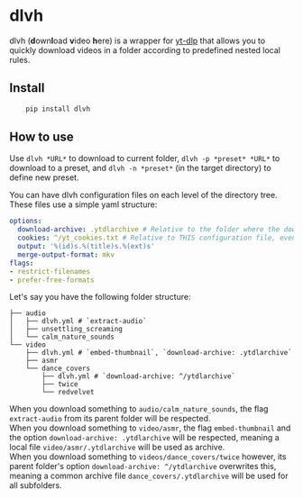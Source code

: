 # dlvh

dlvh (**d**own**l**oad **v**ideo **h**ere) is a wrapper for [yt-dlp](https://github.com/yt-dlp/yt-dlp) that allows you to quickly download videos in a folder according to predefined nested local rules.

## Install

```sh
	pip install dlvh
```

## How to use

Use `dlvh *URL*` to download to current folder, `dlvh -p *preset* *URL*` to download to a preset, and `dlvh -n *preset*` (in the target directory) to define new preset.

You can have dlvh configuration files on each level of the directory tree. These files use a simple yaml structure:

```yaml
options:
  download-archive: .ytdlarchive # Relative to the folder where the download happens
  cookies: ^/yt_cookies.txt # Relative to THIS configuration file, even in subfolders
  output: '%(id)s.%(title)s.%(ext)s'
  merge-output-format: mkv
flags:
- restrict-filenames
- prefer-free-formats
```

Let's say you have the following folder structure:

```
├── audio  
│   ├── dlvh.yml # `extract-audio`  
│   ├── unsettling_screaming  
│   └── calm_nature_sounds  
└── video  
    ├── dlvh.yml # `embed-thumbnail`, `download-archive: .ytdlarchive`  
    ├── asmr  
    └── dance_covers  
        ├── dlvh.yml # `download-archive: ^/ytdlarchive`  
        ├── twice  
        └── redvelvet  
```


When you download something to `audio/calm_nature_sounds`, the flag `extract-audio` from its parent folder will be respected.  
When you download something to `video/asmr`, the flag `embed-thumbnail` and the option `download-archive: .ytdlarchive` will be respected, meaning a local file `video/asmr/.ytdlarchive` will be used as archive.  
When you download something to `videos/dance_covers/twice` however, its parent folder's option `download-archive: ^/ytdlarchive` overwrites this, meaning a common archive file `dance_covers/.ytdlarchive` will be used for all subfolders.
